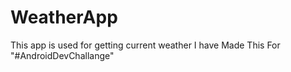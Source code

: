# WeatherApp
This app is used for getting current weather I have Made This For "#AndroidDevChallange"
